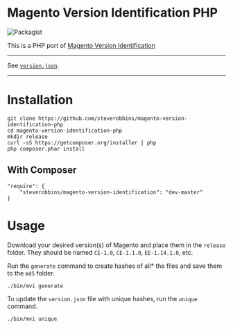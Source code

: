 # Magento Version Identification PHP

![Packagist](https://img.shields.io/packagist/v/steverobbins/magento-version-identification.svg?style=flat-square)

This is a PHP port of [Magento Version Identification](https://github.com/gwillem/magento-version-identification)

---

See [`version.json`](https://github.com/steverobbins/magento-version-identification-php/blob/master/version.json).

---

# Installation

```
git clone https://github.com/steverobbins/magento-version-identification-php
cd magento-version-identification-php
mkdir release
curl -sS https://getcomposer.org/installer | php
php composer.phar install
```

## With Composer

```
"require": {
    "steverobbins/magento-version-identification": "dev-master"
}
```

# Usage

Download your desired version(s) of Magento and place them in the `release` folder.  They should be named `CE-1.0`, `CE-1.1.0`, `EE-1.14.1.0`, etc.

Run the `generate` command to create hashes of all\* the files and save them to the `md5` folder.

```
./bin/mvi generate
```

To update the `version.json` file with unique hashes, run the `unique` command.

```
./bin/mvi unique
```
